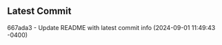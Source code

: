 
## Latest Commit
667ada3 - Update README with latest commit info (2024-09-01 11:49:43 -0400) <Yunxi-Zhou>
